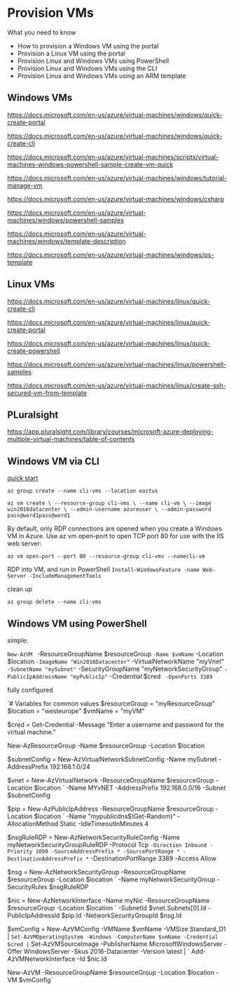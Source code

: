 
# Provision VMs

What you need to know

* How to provision a Windows VM using the portal
* Provision a Linux VM using the portal
* Provision Linux and Windows VMs using PowerShell
* Provision Linux and Windows VMs using the CLI
* Provision Linux and Windows VMs using an ARM template

## Windows VMs

https://docs.microsoft.com/en-us/azure/virtual-machines/windows/quick-create-portal

https://docs.microsoft.com/en-us/azure/virtual-machines/windows/quick-create-cli

https://docs.microsoft.com/en-us/azure/virtual-machines/scripts/virtual-machines-windows-powershell-sample-create-vm-quick

https://docs.microsoft.com/en-us/azure/virtual-machines/windows/tutorial-manage-vm

https://docs.microsoft.com/en-us/azure/virtual-machines/windows/csharp

https://docs.microsoft.com/en-us/azure/virtual-machines/windows/powershell-samples

https://docs.microsoft.com/en-us/azure/virtual-machines/windows/template-description

https://docs.microsoft.com/en-us/azure/virtual-machines/windows/ps-template

## Linux VMs

https://docs.microsoft.com/en-us/azure/virtual-machines/linux/quick-create-cli

https://docs.microsoft.com/en-us/azure/virtual-machines/linux/quick-create-portal

https://docs.microsoft.com/en-us/azure/virtual-machines/linux/quick-create-powershell

https://docs.microsoft.com/en-us/azure/virtual-machines/linux/powershell-samples

https://docs.microsoft.com/en-us/azure/virtual-machines/linux/create-ssh-secured-vm-from-template


## PLuralsight

https://app.pluralsight.com/library/courses/microsoft-azure-deploying-multiple-virtual-machines/table-of-contents


## Windows VM via CLI

[quick start](https://docs.microsoft.com/en-us/azure/virtual-machines/windows/quick-create-cli)

`az group create --name cli-vms --location eastus`

`az vm create \
    --resource-group cli-vms \
    --name cli-vm \
    --image win2016datacenter \
    --admin-username azureuser \
    --admin-password pass@word1pass@word1`

By default, only RDP connections are opened when you create a Windows VM in Azure. Use az vm open-port to open TCP port 80 for use with the IIS web server:

`az vm open-port --port 80 --resource-group cli-vms --namecli-vm`

RDP into VM, and run in PowerShell
`Install-WindowsFeature -name Web-Server -IncludeManagementTools`

clean up

`az group delete --name cli-vms`

## Windows VM using PowerShell

simple:

`New-AzVM `
  -ResourceGroupName $resourceGroup `
  -Name $vmName `
  -Location $location `
  -ImageName "Win2016Datacenter" `
  -VirtualNetworkName "myVnet" `
  -SubnetName "mySubnet" `
  -SecurityGroupName "myNetworkSecurityGroup" `
  -PublicIpAddressName "myPublicIp" `
  -Credential $cred `
  -OpenPorts 3389`

fully configured

`# Variables for common values
$resourceGroup = "myResourceGroup"
$location = "westeurope"
$vmName = "myVM"

$cred = Get-Credential -Message "Enter a username and password for the virtual machine."

New-AzResourceGroup -Name $resourceGroup -Location $location

$subnetConfig = New-AzVirtualNetworkSubnetConfig -Name mySubnet -AddressPrefix 192.168.1.0/24

$vnet = New-AzVirtualNetwork -ResourceGroupName $resourceGroup -Location $location `
  -Name MYvNET -AddressPrefix 192.168.0.0/16 -Subnet $subnetConfig

$pip = New-AzPublicIpAddress -ResourceGroupName $resourceGroup -Location $location `
  -Name "mypublicdns$(Get-Random)" -AllocationMethod Static -IdleTimeoutInMinutes 4

$nsgRuleRDP = New-AzNetworkSecurityRuleConfig -Name myNetworkSecurityGroupRuleRDP  -Protocol Tcp `
  -Direction Inbound -Priority 1000 -SourceAddressPrefix * -SourcePortRange * -DestinationAddressPrefix * `
  -DestinationPortRange 3389 -Access Allow

$nsg = New-AzNetworkSecurityGroup -ResourceGroupName $resourceGroup -Location $location `
  -Name myNetworkSecurityGroup -SecurityRules $nsgRuleRDP

$nic = New-AzNetworkInterface -Name myNic -ResourceGroupName $resourceGroup -Location $location `
  -SubnetId $vnet.Subnets[0].Id -PublicIpAddressId $pip.Id -NetworkSecurityGroupId $nsg.Id

$vmConfig = New-AzVMConfig -VMName $vmName -VMSize Standard_D1 | `
Set-AzVMOperatingSystem -Windows -ComputerName $vmName -Credential $cred | `
Set-AzVMSourceImage -PublisherName MicrosoftWindowsServer -Offer WindowsServer -Skus 2016-Datacenter -Version latest | `
Add-AzVMNetworkInterface -Id $nic.Id

New-AzVM -ResourceGroupName $resourceGroup -Location $location -VM $vmConfig`